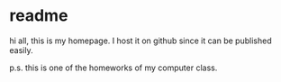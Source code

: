readme
=========================

hi all, this is my homepage. I host it on github since it can be published easily.

p.s. this is one of the homeworks of my computer class.
